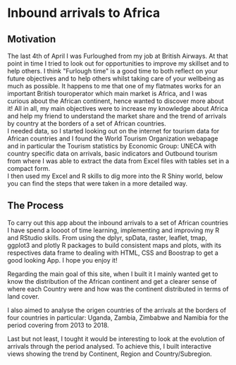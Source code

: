 # Inbound arrivals to Africa

## Motivation

The last 4th of April I was Furloughed from my job at British Airways. At that point in time I tried to look out for opportunities to improve my skillset and to help others. I think "Furlough time" is a good time to both reflect on your future objectives and to help others whilst taking care of your wellbeing as much as possible. 
It happens to me that one of my flatmates works for an important British touroperator which main market is Africa, and I was curious about the African continent, hence wanted to discover more about it! All in all, my main objectives were to increase my knowledge about Africa and help my friend to understand the market share and the trend of arrivals by country at the borders of a set of African countries. 
<br>
I needed data, so I started looking out on the internet for tourism data for African countries and I found the World Tourism Organization webapage and in particular the Tourism statistics by Economic Group: UNECA with country specific data on arrivals, basic indicators and Outbound tourism from where I was able to extract the data from Excel files with tables set in a compact form.
<br>
I then used my Excel and R skills to dig more into the R Shiny world, below you can find the steps that were taken in a more detailed way.

## The Process

To carry out this app about the inbound arrivals to a set of African countries I have spend a loooot of time learning,
implementing and improving my R and RStudio skills. From using the dplyr, spData, raster, leaflet, tmap, ggplot3 and plotly R packages
to build consistent maps and plots, with its respectives data frame to dealing with HTML, CSS and Boostrap to get a 
good looking App. I hope you enjoy it!

Regarding the main goal of this site, when I built it I mainly wanted get to know the distribution 
of the African continent and get a clearer sense of where each Country were and how was the continent distributed in terms of land cover.

I also aimed to analyse the origen countries of the arrivals at the borders of four countries in particular: Uganda, Zambia, Zimbabwe and Namibia for the period covering from 2013 to 2018.

Last but not least, I tought it would be interesting to look at the evolution of arrivals through the period analysed. To achieve this, I built interactive views showing the trend by Continent, Region and Country/Subregion.
